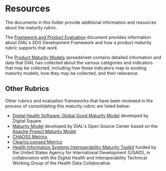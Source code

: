 # Resources

The documents in this folder provide additional information and resources about
the maturity rubric.

The [Framework and Product Evaluation](Framework-and-Product-Eval-Intro.pdf) document 
provides information about DIAL's SDG Development Framework and how a product maturity
rubric supports that work.

The [Product Maturity Models](Product-Maturity-Models.xlsx) spreadsheet contains detailed
information and data that DIAL has collected about the various categories and indicators
that may be collected, including how these indicators map to existing maturity models,
how they may be collected, and their relevance.

## Other Rubrics 

Other rubrics and evaluation frameworks that have been reviewed in the process of consolidating this maturity rubric are listed below:

* [Digital Health Software: Global Good Maturity Model](https://wiki.digitalsquare.io/index.php/What_are_Global_Goods) developed by Digital Square.
* [Maturity Model](https://www.osc.dial.community/maturity-model.html) developed by DIAL's Open Source Center based on the [Apache Project Maturity Model](https://community.apache.org/apache-way/apache-project-maturity-model.html)
* [CHAOSS Metrics](https://chaoss.community/metrics/)
* [ClearlyLicensed Metrics](https://github.com/clearlydefined/license-score/blob/master/ClearlyLicensedMetrics.md)
* [Health Information Systems Interoperability Maturity Toolkit](https://www.measureevaluation.org/resources/tools/health-information-systems-interoperability-toolkit) funded by the United States Agency for International Development (USAID), in collaboration with the Digital Health and Interoperability Technical Working Group of the Health Data Collaborative.
